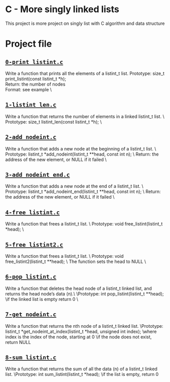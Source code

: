 # C - More singly linked lists
This project is more project on singly list with C algorithm and data structure

# Project file


## [`0-print_listint.c`](0-print_listint.c)
Write a function that prints all the elements of a listint_t list.
Prototype: size_t print_listint(const listint_t *h); \
Return: the number of nodes \
Format: see example \

## [`1-listint_len.c`](1-listint_len.c)
Write a function that returns the number of elements in a linked listint_t list. \ Prototype: size_t listint_len(const listint_t *h); \

## [`2-add_nodeint.c`](2-add_nodeint.c)
Write a function that adds a new node at the beginning of a listint_t list. \ Prototype: listint_t *add_nodeint(listint_t **head, const int n); \ Return: the address of the new element, or NULL if it failed \

## [`3-add_nodeint_end.c`](3-add_nodeint_end.c)
Write a function that adds a new node at the end of a listint_t list. \ Prototype: listint_t *add_nodeint_end(listint_t **head, const int n); \ Return: the address of the new element, or NULL if it failed \

## [`4-free_listint.c`](4-free_listint.c)
Write a function that frees a listint_t list. \ Prototype: void free_listint(listint_t *head); \

## [`5-free_listint2.c`](5-free_listint2.c)
Write a function that frees a listint_t list. \ Prototype: void free_listint2(listint_t **head); \ The function sets the head to NULL \

## [`6-pop_listint.c`](6-pop_listint.c)
Write a function that deletes the head node of a listint_t linked list, and returns the head node’s data (n).\ \Prototype: int pop_listint(listint_t **head); \if the linked list is empty return 0 \

## [`7-get_nodeint.c`](7-get_nodeint.c)
Write a function that returns the nth node of a listint_t linked list. \Prototype: listint_t *get_nodeint_at_index(listint_t *head, unsigned int index); \where index is the index of the node, starting at 0 \if the node does not exist, return NULL

## [`8-sum_listint.c`](8-sum_listint.c)
Write a function that returns the sum of all the data (n) of a listint_t linked list. \Prototype: int sum_listint(listint_t *head); \if the list is empty, return 0
